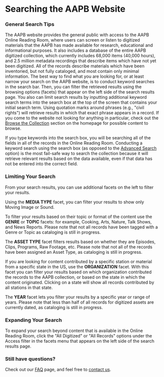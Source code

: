 # Searching the AAPB Website

### General Search Tips

The AAPB website provides the general public with access to the AAPB Online Reading Room, where users can screen or listen to digitized materials that the AAPB has made available for research, educational and informational purposes. It also includes a database of the entire AAPB digitized collection, which currently includes 68,000 items (40,000 hours), and 2.5 million metadata recordings that describe items which have not yet been digitized. All of the records describe materials which have been inventoried, but not fully cataloged, and most contain only minimal information. The best way to find what you are 
looking for, or at least narrow your search on the AAPB website, is to conduct 
keyword searches in the search bar. Then, you can filter the retrieved results 
using the browsing options (facets) that appear on the left side of the search 
results page. You also can limit search results by inputting additional keyword search terms into the search box at the top of the screen that contains your initial search term. Using quotation marks around phrases (e.g., "civil rights") will retrieve results in which that exact phrase appears in a record. If you come to the website not looking for anything in particular, check out the [Browse the Collection](http://americanarchive.org/#browse) section on the homepage for possible content to browse.

If you type keywords into the search box, you will be searching all of the 
fields in all of the records in the Online Reading Room. Conducting a keyword search using the search box (as opposed to the [Advanced Search](/advanced) option) is the most fail-safe way to search the collection because it will retrieve relevant results based on the data available, even if that data has not be entered into the correct field. 

### Limiting Your Search

From your search results, you can use additional facets on the left to filter 
your results.

Using the **MEDIA TYPE** facet, you can filter your results to show only 
Moving Image or Sound.

To filter your results based on their topic or format of the content use the 
**GENRE** or **TOPIC** facets: for example, Cooking, Arts, Nature, Talk Shows, and News Reports. 
Please note that not all records have been tagged with a Genre or Topic as cataloging is still in progress.

The **ASSET TYPE** facet filters results based on whether they are Episodes, Clips, 
Programs, Raw Footage, etc. Please note that not all of the records have been assigned an Asset Type, as cataloging is still in progress.

If you are looking for content contributed by a specific station or material from a specific state in the US, use the **ORGANIZATION** facet. With this facet you can filter 
your results based on which organization contributed the records to the AAPB 
collection, or based on the state in which the content originated. Clicking on a state will show all records contributed by all stations in that state.

The **YEAR** facet lets you filter your results by a specific year or range of years. Please note that less than half of all records for digitized assets are currently dated, as cataloging is still in progress.

### Expanding Your Search

To expand your search beyond content that is available in the Online Reading Room, click the "All Digitized" or "All Records" options under the Access filter in the facets menu that appears on the left side of the search results page. 

### Still have questions?

Check out our [FAQ](/faq) page, and feel free to [contact us](/contact-us).
